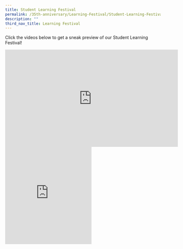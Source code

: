 ```yaml
---
title: Student Learning Festival
permalink: /35th-anniversary/Learning-Festival/Student-Learning-Festival/
description: ""
third_nav_title: Learning Festival
---
```

Click the videos below to get a sneak preview of our Student Learning Festival!

<iframe width="560" height="315" src="https://www.youtube.com/embed/SCIce_8EEJo" title="YouTube video player" frameborder="0" allow="accelerometer; autoplay; clipboard-write; encrypted-media; gyroscope; picture-in-picture" allowfullscreen></iframe>

<iframe width="280" height="315" src="https://www.youtube.com/embed/r60KydfFC9c" title="YouTube video player" frameborder="0" allow="accelerometer; autoplay; clipboard-write; encrypted-media; gyroscope; picture-in-picture" allowfullscreen></iframe>